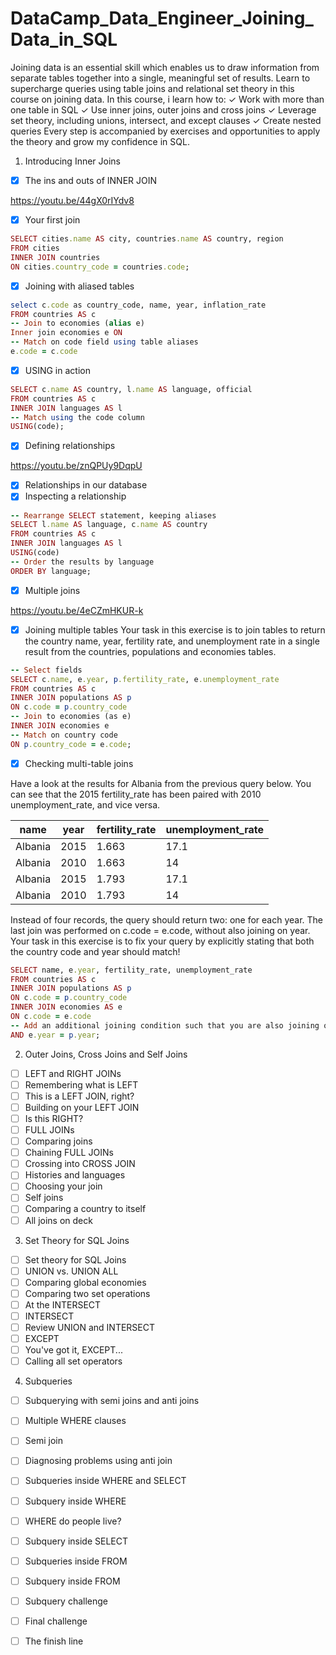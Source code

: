 # DataCamp_Data_Engineer_Joining_Data_in_SQL

Joining data is an essential skill which enables us to draw information from separate tables together into a single, meaningful set of results. Learn to supercharge queries using table joins and relational set theory in this course on joining data.
In this course, i learn how to:
✓ Work with more than one table in SQL
✓ Use inner joins, outer joins and cross joins
✓ Leverage set theory, including unions, intersect, and except clauses
✓ Create nested queries
Every step is accompanied by exercises and opportunities to apply the theory and grow my confidence in SQL.

1. Introducing Inner Joins

- [x] The ins and outs of INNER JOIN

https://youtu.be/44gX0rIYdv8
    
- [x] Your first join

```ruby
SELECT cities.name AS city, countries.name AS country, region
FROM cities
INNER JOIN countries
ON cities.country_code = countries.code;
```     

- [x] Joining with aliased tables

```ruby
select c.code as country_code, name, year, inflation_rate
FROM countries AS c
-- Join to economies (alias e)
Inner join economies e ON 
-- Match on code field using table aliases
e.code = c.code
```
- [x] USING in action

```ruby
SELECT c.name AS country, l.name AS language, official
FROM countries AS c
INNER JOIN languages AS l
-- Match using the code column
USING(code);
```

- [x] Defining relationships

https://youtu.be/znQPUy9DqpU

- [x] Relationships in our database
- [x] Inspecting a relationship

```ruby
-- Rearrange SELECT statement, keeping aliases
SELECT l.name AS language, c.name AS country
FROM countries AS c
INNER JOIN languages AS l
USING(code)
-- Order the results by language
ORDER BY language;
```

- [x] Multiple joins

https://youtu.be/4eCZmHKUR-k

- [x] Joining multiple tables
Your task in this exercise is to join tables to return the country name, year, fertility rate, and unemployment rate in a single result from the countries, populations and economies tables.

```ruby
-- Select fields
SELECT c.name, e.year, p.fertility_rate, e.unemployment_rate
FROM countries AS c
INNER JOIN populations AS p
ON c.code = p.country_code
-- Join to economies (as e)
INNER JOIN economies e
-- Match on country code
ON p.country_code = e.code;
```

- [x] Checking multi-table joins

Have a look at the results for Albania from the previous query below. You can see that the 2015 fertility_rate has been paired with 2010 unemployment_rate, and vice versa.

| name | year | fertility_rate | unemployment_rate |
|------------------|------------------|------------------|------------------|
| Albania    | 2015     | 1.663    | 17.1     |
| Albania    | 2010     | 1.663    | 14       |
| Albania    | 2015     | 1.793    | 17.1     |
| Albania    | 2010     | 1.793    | 14       |

Instead of four records, the query should return two: one for each year. The last join was performed on c.code = e.code, without also joining on year. Your task in this exercise is to fix your query by explicitly stating that both the country code and year should match!

```ruby
SELECT name, e.year, fertility_rate, unemployment_rate
FROM countries AS c
INNER JOIN populations AS p
ON c.code = p.country_code
INNER JOIN economies AS e
ON c.code = e.code
-- Add an additional joining condition such that you are also joining on year
AND e.year = p.year;
```

2. Outer Joins, Cross Joins and Self Joins

- [ ] LEFT and RIGHT JOINs
- [ ] Remembering what is LEFT
- [ ] This is a LEFT JOIN, right?
- [ ] Building on your LEFT JOIN
- [ ] Is this RIGHT?
- [ ] FULL JOINs
- [ ] Comparing joins
- [ ] Chaining FULL JOINs
- [ ] Crossing into CROSS JOIN
- [ ] Histories and languages
- [ ] Choosing your join
- [ ] Self joins
- [ ] Comparing a country to itself
- [ ] All joins on deck

3. Set Theory for SQL Joins

- [ ] Set theory for SQL Joins
- [ ] UNION vs. UNION ALL
- [ ] Comparing global economies
- [ ] Comparing two set operations
- [ ] At the INTERSECT
- [ ] INTERSECT
- [ ] Review UNION and INTERSECT
- [ ] EXCEPT
- [ ] You've got it, EXCEPT...
- [ ] Calling all set operators
  
4. Subqueries

- [ ] Subquerying with semi joins and anti joins
- [ ] Multiple WHERE clauses
- [ ] Semi join
- [ ] Diagnosing problems using anti join
- [ ] Subqueries inside WHERE and SELECT
- [ ] Subquery inside WHERE
- [ ] WHERE do people live?
- [ ] Subquery inside SELECT
- [ ] Subqueries inside FROM
- [ ] Subquery inside FROM
- [ ] Subquery challenge
- [ ] Final challenge
- [ ] The finish line

  
